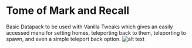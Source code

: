 # Tome of Mark and Recall
 Basic Datapack to be used with Vanilla Tweaks which gives an easily accessed menu for setting homes, teleporting back to them, teleporting to spawn, and even a simple teleport back option.
![alt text](https://i.imgur.com/BPc5jq0.png)